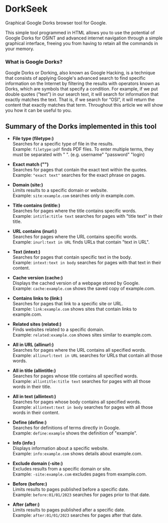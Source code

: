 # DorkSeek
Graphical Google Dorks browser tool for Google.

This simple tool programmed in HTML allows you to use the potential of Google Dorks for OSINT and advanced internet navigation through a simple graphical interface, freeing you from having to retain all the commands in your memory.

### What is Google Dorks?
Google Dorks or Dorking, also known as Google Hacking, is a technique that consists of applying Google's advanced search to find specific information on the Internet by filtering the results with operators known as Dorks, which are symbols that specify a condition. For example, if we put double quotes (“text”) in our search text, it will search for information that exactly matches the text. That is, if we search for “OSI”, it will return the content that exactly matches that term. Throughout this article we will show you how it can be useful to you.

## Summary of the Dorks implemented in this tool
- **File type (filetype:)**  
  Searches for a specific type of file in the results.  
  Example: `filetype:pdf` finds PDF files.
  To enter multiple terms, they must be separated with " ". (e.g. username" "password" "login)

- **Exact match ("")**  
  Searches for pages that contain the exact text within the quotes.  
  Example: `"exact text"` searches for the exact phrase on pages.

- **Domain (site:)**  
  Limits results to a specific domain or website.  
  Example: `site:example.com` searches only in example.com.

- **Title contains (intitle:)**  
  Searches for pages where the title contains specific words.  
  Example: `intitle:title text` searches for pages with "title text" in their title.

- **URL contains (inurl:)**  
  Searches for pages where the URL contains specific words.  
  Example: `inurl:text in URL` finds URLs that contain "text in URL".

- **Text (intext:)**  
  Searches for pages that contain specific text in the body.  
  Example: `intext:text in body` searches for pages with that text in their content.

- **Cache version (cache:)**  
  Displays the cached version of a webpage stored by Google.  
  Example: `cache:example.com` shows the saved copy of example.com.

- **Contains links to (link:)**  
  Searches for pages that link to a specific site or URL.  
  Example: `link:example.com` shows sites that contain links to example.com.

- **Related sites (related:)**  
  Finds websites related to a specific domain.  
  Example: `related:example.com` shows sites similar to example.com.

- **All in URL (allinurl:)**  
  Searches for pages where the URL contains all specified words.  
  Example: `allinurl:text in URL` searches for URLs that contain all those words.

- **All in title (allintitle:)**  
  Searches for pages whose title contains all specified words.  
  Example: `allintitle:title text` searches for pages with all those words in their title.

- **All in text (allintext:)**  
  Searches for pages whose body contains all specified words.  
  Example: `allintext:text in body` searches for pages with all those words in their content.

- **Define (define:)**  
  Searches for definitions of terms directly in Google.  
  Example: `define:example` shows the definition of "example".

- **Info (info:)**  
  Displays information about a specific website.  
  Example: `info:example.com` shows details about example.com.

- **Exclude domain (-site:)**  
  Excludes results from a specific domain or site.  
  Example: `-site:example.com` excludes pages from example.com.

- **Before (before:)**  
  Limits results to pages published before a specific date.  
  Example: `before:01/01/2023` searches for pages prior to that date.

- **After (after:)**  
  Limits results to pages published after a specific date.  
  Example: `after:01/01/2023` searches for pages after that date.
